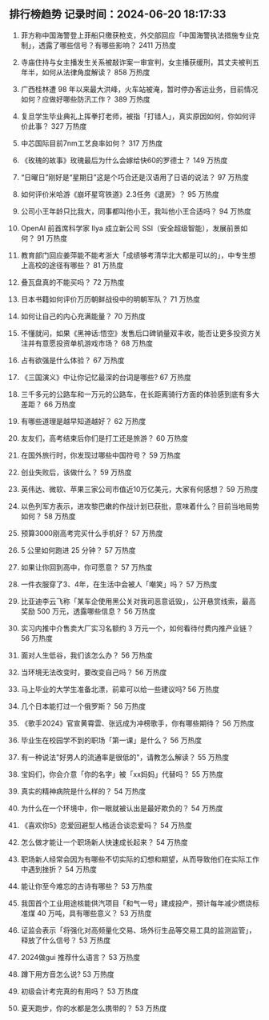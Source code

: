 
## 排行榜趋势 记录时间：2024-06-20 18:17:33
  
  1. 菲方称中国海警登上菲船只缴获枪支，外交部回应「中国海警执法措施专业克制」，透露了哪些信号？有哪些影响？ 2411 万热度
    
  2. 寺庙住持与女主播发生关系被敲诈案一审宣判，女主播获缓刑，其丈夫被判五年半，如何从法律角度解读？ 858 万热度
    
  3. 广西桂林遭 98 年以来最大洪峰，火车站被淹，暂时停办客运业务，目前情况如何？应做好哪些防汛工作？ 389 万热度
    
  4. 复旦学生毕业典礼上挥拳打老师，被指「打错人」，真实原因如何，你如何评价此事？ 327 万热度
    
  5. 中芯国际目前7nm工艺良率如何？ 317 万热度
    
  6. 《玫瑰的故事》玫瑰最后为什么会嫁给快60的罗德士？ 149 万热度
    
  7. “日曜日”刚好是“星期日”这是个巧合还是汉语用了日语的说法？ 97 万热度
    
  8. 如何评价米哈游《崩坏星穹铁道》2.3任务《退房》？ 95 万热度
    
  9. 公司小王年龄只比我大，同事都叫他小王，我叫他小王合适吗？ 94 万热度
    
  10. OpenAI 前首席科学家 Ilya 成立新公司 SSI（安全超级智能），发展前景如何？ 91 万热度
    
  11. 教育部门回应姜萍能不能考浙大「成绩够考清华北大都是可以的」，中专生想上高校的途径有哪些？ 81 万热度
    
  12. 叠瓦盘真的不能买吗？ 72 万热度
    
  13. 日本书籍如何评价万历朝鲜战役中的明朝军队？ 71 万热度
    
  14. 如何让自己的内心充满能量？ 70 万热度
    
  15. 不懂就问，如果《黑神话:悟空》发售后口碑销量双丰收，能否让更多投资方关注并有意愿投资单机游戏市场？ 68 万热度
    
  16. 占有欲强是什么体验？ 67 万热度
    
  17. 《三国演义》中让你记忆最深的台词是哪些? 67 万热度
    
  18. 三千多元的公路车和一万元的公路车，在长距离骑行方面的体验感到底有多大差距？ 66 万热度
    
  19. 有哪些道理是越早知道越好？ 62 万热度
    
  20. 友友们，高考结束后你们是打工还是旅游？ 60 万热度
    
  21. 在国外旅行时，你发现过哪些中国符号？ 59 万热度
    
  22. 创业失败后，该做什么？ 59 万热度
    
  23. 英伟达、微软、苹果三家公司市值近10万亿美元，大家有何感想？ 59 万热度
    
  24. 以色列军方表示，进攻黎巴嫩的作战计划已获批，意味着什么？目前当地局势如何？ 58 万热度
    
  25. 预算3000刚高考完买什么手机好？ 57 万热度
    
  26. 5 公里如何跑进 25 分钟？ 57 万热度
    
  27. 如果让你回到高中，你可愿意？ 57 万热度
    
  28. 一件衣服穿了3、4年，在生活中会被人「嘲笑」吗？ 57 万热度
    
  29. 比亚迪李云飞称「某车企使用黑公关对我司恶意诋毁」，公开悬赏线索，最高奖励 500 万元，透露哪些信息？ 56 万热度
    
  30. 实习内推中介售卖大厂实习名额约 3 万元一个，如何看待付费内推产业链？ 56 万热度
    
  31. 面对人生低谷，我们该怎么办？ 56 万热度
    
  32. 当环境无法改变时，要改变自己吗？ 56 万热度
    
  33. 马上毕业的大学生准备北漂，前辈可以给一些建议吗? 56 万热度
    
  34. 几个日本能打过一个俄罗斯？ 56 万热度
    
  35. 《歌手2024》官宣黄霄雲、张远成为冲榜歌手，你有哪些期待？ 56 万热度
    
  36. 毕业生在校园学不到的职场「第一课」是什么？ 56 万热度
    
  37. 有一种说法"好男人的流通率是很低的"，请教怎么解读？ 55 万热度
    
  38. 宝妈们，你会介意「你的名字」被「xx妈妈」代替吗？ 55 万热度
    
  39. 真实的精神病院是什么样的？ 54 万热度
    
  40. 为什么在一个环境中，你一眼就被认出是最好欺负的？ 54 万热度
    
  41. 《喜欢你5》恋爱回避型人格适合谈恋爱吗？ 54 万热度
    
  42. 怎么做才能让一个职场新人快速成长起来？ 54 万热度
    
  43. 职场新人经常会因为有哪些不切实际的幻想和期望，从而导致他们在实际工作中遇到挫折？ 54 万热度
    
  44. 能让你至今难忘的古诗有哪些？ 53 万热度
    
  45. 我国首个工业用途核能供汽项目「和气一号」建成投产，预计每年减少燃烧标准煤 40 万吨，具有哪些意义？ 53 万热度
    
  46. 证监会表示「将强化对高频量化交易、场外衍生品等交易工具的监测监管」，释放了什么信号？ 53 万热度
    
  47. 2024做gui 推荐什么语言？ 53 万热度
    
  48. 蹲下用方音怎么说? 53 万热度
    
  49. 初级会计考完真的有用吗？ 53 万热度
    
  50. 夏天跑步，你的水都是怎么携带的？ 53 万热度
    